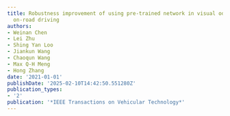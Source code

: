 ```yaml
---
title: Robustness improvement of using pre-trained network in visual odometry for
  on-road driving
authors:
- Weinan Chen
- Lei Zhu
- Shing Yan Loo
- Jiankun Wang
- Chaoqun Wang
- Max Q-H Meng
- Hong Zhang
date: '2021-01-01'
publishDate: '2025-02-10T14:42:50.551280Z'
publication_types:
- '2'
publication: '*IEEE Transactions on Vehicular Technology*'
---
```

